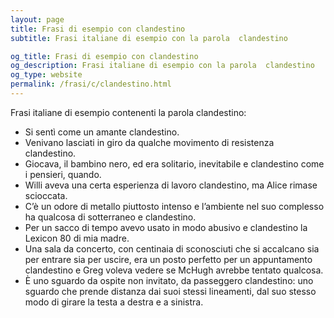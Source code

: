 ```yaml
---
layout: page
title: Frasi di esempio con clandestino 
subtitle: Frasi italiane di esempio con la parola  clandestino

og_title: Frasi di esempio con clandestino 
og_description: Frasi italiane di esempio con la parola  clandestino
og_type: website
permalink: /frasi/c/clandestino.html
---
```


Frasi italiane di esempio contenenti la parola clandestino:


- Si sentì come un amante clandestino.
- Venivano lasciati in giro da qualche movimento di resistenza clandestino.
- Giocava, il bambino nero, ed era solitario, inevitabile e clandestino come i pensieri, quando.
- Willi aveva una certa esperienza di lavoro clandestino, ma Alice rimase scioccata.
- C’è un odore di metallo piuttosto intenso e l’ambiente nel suo complesso ha qualcosa di sotterraneo e clandestino.
- Per un sacco di tempo avevo usato in modo abusivo e clandestino la Lexicon 80 di mia madre.
- Una sala da concerto, con centinaia di sconosciuti che si accalcano sia per entrare sia per uscire, era un posto perfetto per un appuntamento clandestino e Greg voleva vedere se McHugh avrebbe tentato qualcosa.
- È uno sguardo da ospite non invitato, da passeggero clandestino: uno sguardo che prende distanza dai suoi stessi lineamenti, dal suo stesso modo di girare la testa a destra e a sinistra.
